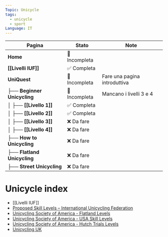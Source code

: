 ```yaml
---
Topic: Unicycle
tags:
  - unicycle
  - sport
Language: IT
---
```

| Pagina                      | Stato         | Note                         |
| --------------------------- | ------------- | ---------------------------- |
| **Home**                    | 🔄 Incompleta |                              |
| **[[Livelli IUF]]**         | ✅ Completa    |                              |
| **UniQuest**                | 🔄 Incompleta | Fare una pagina introduttiva |
| ├── **Beginner Unicycling** | 🔄 Incompleta | Mancano i livelli 3 e 4      |
| │ ├── **[[Livello 1]]**     | ✅ Completa    |                              |
| │ ├── **[[Livello 2]]**     | ✅ Completa    |                              |
| │ ├── **[[Livello 3]]**     | ❌ Da fare     |                              |
| │ ├── **[[Livello 4]]**     | ❌ Da fare     |                              |
| ├── **How to Unicycling**   | ❌ Da fare     |                              |
| ├── **Flatland Unicycling** | ❌ Da fare     |                              |
| ├── **Street Unicycling**   | ❌ Da fare     |                              |

# Unicycle index

- [[Livelli IUF]]
- [Proposed Skill Levels – International Unicycling Federation](https://unicycling.org/unicycling/skill-levels/)
- [Unicycling Society of America - Flatland Levels](https://uniusa.org/Flatland-Levels)
- [Unicycling Society of America - USA Skill Levels](https://uniusa.org/USA-Skill-Levels)
- [Unicycling Society of America - Hutch Trials Levels](https://uniusa.org/Hutch-Trials-Levels)
- [Unicycling UK](https://unicycle.org.uk/levels.html)